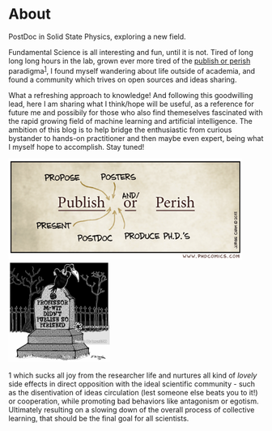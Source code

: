 # About

PostDoc in Solid State Physics, exploring a new field. 

Fundamental Science is all interesting and fun, until it is not. Tired of long long long hours in the lab, grown ever more tired of the [publish or perish](https://royalsocietypublishing.org/doi/full/10.1098/rsos.171511) paradigma<sup>[1](#myfootnote1)</sup>, I found myself wandering about life outside of academia, and found a community which trives on open sources and ideas sharing.

What a refreshing approach to knowledge! And following this goodwilling lead, here I am sharing what I think/hope will be useful, as a reference for future me and possibily for those who also find themeselves fascinated with the rapid growing field of machine learning and artificial intelligence. 
The ambition of this blog is to help bridge the enthusiastic from curious bystander to hands-on practitioner and then maybe even expert, being what I myself hope to accomplish. Stay tuned!


 <img src="images/publishANDORperish.gif"  height="200"/>  <img src="images/PublishPerish.jpg"  height="200"/>


<a name="myfootnote1">1</a>  which sucks all joy from the researcher life and nurtures all kind of *lovely* side effects in direct opposition with the ideal scientific community - such as the disentivation of ideas circulation (lest someone else beats you to it!) or cooperation, while promoting bad behaviors like antagonism or egotism. Ultimately resulting on a slowing down of the overall process of collective learning, that should be the final goal for all scientists. 

